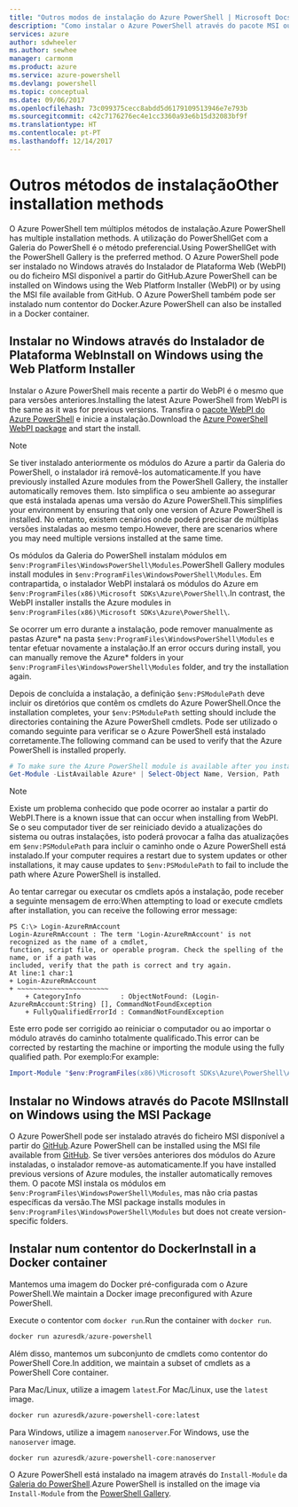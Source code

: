 ```yaml
---
title: "Outros modos de instalação do Azure PowerShell | Microsoft Docs"
description: "Como instalar o Azure PowerShell através do pacote MSI ou do Instalador de Plataforma Web."
services: azure
author: sdwheeler
ms.author: sewhee
manager: carmonm
ms.product: azure
ms.service: azure-powershell
ms.devlang: powershell
ms.topic: conceptual
ms.date: 09/06/2017
ms.openlocfilehash: 73c099375cecc8abdd5d6179109513946e7e793b
ms.sourcegitcommit: c42c7176276ec4e1cc3360a93e6b15d32083bf9f
ms.translationtype: HT
ms.contentlocale: pt-PT
ms.lasthandoff: 12/14/2017
---
```

# <a name="other-installation-methods"></a><span data-ttu-id="6c0b2-103">Outros métodos de instalação</span><span class="sxs-lookup"><span data-stu-id="6c0b2-103">Other installation methods</span></span>

<span data-ttu-id="6c0b2-104">O Azure PowerShell tem múltiplos métodos de instalação.</span><span class="sxs-lookup"><span data-stu-id="6c0b2-104">Azure PowerShell has multiple installation methods.</span></span> <span data-ttu-id="6c0b2-105">A utilização do PowerShellGet com a Galeria do PowerShell é o método preferencial.</span><span class="sxs-lookup"><span data-stu-id="6c0b2-105">Using PowerShellGet with the PowerShell Gallery is the preferred method.</span></span> <span data-ttu-id="6c0b2-106">O Azure PowerShell pode ser instalado no Windows através do Instalador de Plataforma Web (WebPI) ou do ficheiro MSI disponível a partir do GitHub.</span><span class="sxs-lookup"><span data-stu-id="6c0b2-106">Azure PowerShell can be installed on Windows using the Web Platform Installer (WebPI) or by using the MSI file available from GitHub.</span></span> <span data-ttu-id="6c0b2-107">O Azure PowerShell também pode ser instalado num contentor do Docker.</span><span class="sxs-lookup"><span data-stu-id="6c0b2-107">Azure PowerShell can also be installed in a Docker container.</span></span>

## <a name="install-on-windows-using-the-web-platform-installer"></a><span data-ttu-id="6c0b2-108">Instalar no Windows através do Instalador de Plataforma Web</span><span class="sxs-lookup"><span data-stu-id="6c0b2-108">Install on Windows using the Web Platform Installer</span></span>

<span data-ttu-id="6c0b2-109">Instalar o Azure PowerShell mais recente a partir do WebPI é o mesmo que para versões anteriores.</span><span class="sxs-lookup"><span data-stu-id="6c0b2-109">Installing the latest Azure PowerShell from WebPI is the same as it was for previous versions.</span></span>
<span data-ttu-id="6c0b2-110">Transfira o [pacote WebPI do Azure PowerShell](http://aka.ms/webpi-azps) e inicie a instalação.</span><span class="sxs-lookup"><span data-stu-id="6c0b2-110">Download the [Azure PowerShell WebPI package](http://aka.ms/webpi-azps) and start the install.</span></span>

> [!NOTE]
> <span data-ttu-id="6c0b2-111">Se tiver instalado anteriormente os módulos do Azure a partir da Galeria do PowerShell, o instalador irá removê-los automaticamente.</span><span class="sxs-lookup"><span data-stu-id="6c0b2-111">If you have previously installed Azure modules from the PowerShell Gallery, the installer automatically removes them.</span></span> <span data-ttu-id="6c0b2-112">Isto simplifica o seu ambiente ao assegurar que está instalada apenas uma versão do Azure PowerShell.</span><span class="sxs-lookup"><span data-stu-id="6c0b2-112">This simplifies your environment by ensuring that only one version of Azure PowerShell is installed.</span></span> <span data-ttu-id="6c0b2-113">No entanto, existem cenários onde poderá precisar de múltiplas versões instaladas ao mesmo tempo.</span><span class="sxs-lookup"><span data-stu-id="6c0b2-113">However, there are scenarios where you may need multiple versions installed at the same time.</span></span>
>
> <span data-ttu-id="6c0b2-114">Os módulos da Galeria do PowerShell instalam módulos em `$env:ProgramFiles\WindowsPowerShell\Modules`.</span><span class="sxs-lookup"><span data-stu-id="6c0b2-114">PowerShell Gallery modules install modules in `$env:ProgramFiles\WindowsPowerShell\Modules`.</span></span> <span data-ttu-id="6c0b2-115">Em contrapartida, o instalador WebPI instalará os módulos do Azure em `$env:ProgramFiles(x86)\Microsoft SDKs\Azure\PowerShell\`.</span><span class="sxs-lookup"><span data-stu-id="6c0b2-115">In contrast, the WebPI installer installs the Azure modules in `$env:ProgramFiles(x86)\Microsoft SDKs\Azure\PowerShell\`.</span></span>
>
> <span data-ttu-id="6c0b2-116">Se ocorrer um erro durante a instalação, pode remover manualmente as pastas Azure* na pasta `$env:ProgramFiles\WindowsPowerShell\Modules` e tentar efetuar novamente a instalação.</span><span class="sxs-lookup"><span data-stu-id="6c0b2-116">If an error occurs during install, you can manually remove the Azure* folders in your `$env:ProgramFiles\WindowsPowerShell\Modules` folder, and try the installation again.</span></span>

<span data-ttu-id="6c0b2-117">Depois de concluída a instalação, a definição `$env:PSModulePath` deve incluir os diretórios que contêm os cmdlets do Azure PowerShell.</span><span class="sxs-lookup"><span data-stu-id="6c0b2-117">Once the installation completes, your `$env:PSModulePath` setting should include the directories containing the Azure PowerShell cmdlets.</span></span> <span data-ttu-id="6c0b2-118">Pode ser utilizado o comando seguinte para verificar se o Azure PowerShell está instalado corretamente.</span><span class="sxs-lookup"><span data-stu-id="6c0b2-118">The following command can be used to verify that the Azure PowerShell is installed properly.</span></span>

```powershell
# To make sure the Azure PowerShell module is available after you install
Get-Module -ListAvailable Azure* | Select-Object Name, Version, Path
```

> [!NOTE]
> <span data-ttu-id="6c0b2-119">Existe um problema conhecido que pode ocorrer ao instalar a partir do WebPI.</span><span class="sxs-lookup"><span data-stu-id="6c0b2-119">There is a known issue that can occur when installing from WebPI.</span></span> <span data-ttu-id="6c0b2-120">Se o seu computador tiver de ser reiniciado devido a atualizações do sistema ou outras instalações, isto poderá provocar a falha das atualizações em `$env:PSModulePath` para incluir o caminho onde o Azure PowerShell está instalado.</span><span class="sxs-lookup"><span data-stu-id="6c0b2-120">If your computer requires a restart due to system updates or other installations, it may cause updates to `$env:PSModulePath` to fail to include the path where Azure PowerShell is installed.</span></span>

<span data-ttu-id="6c0b2-121">Ao tentar carregar ou executar os cmdlets após a instalação, pode receber a seguinte mensagem de erro:</span><span class="sxs-lookup"><span data-stu-id="6c0b2-121">When attempting to load or execute cmdlets after installation, you can receive the following error message:</span></span>

```
PS C:\> Login-AzureRmAccount
Login-AzureRmAccount : The term 'Login-AzureRmAccount' is not recognized as the name of a cmdlet,
function, script file, or operable program. Check the spelling of the name, or if a path was
included, verify that the path is correct and try again.
At line:1 char:1
+ Login-AzureRmAccount
+ ~~~~~~~~~~~~~~~~~~~~~~~
    + CategoryInfo          : ObjectNotFound: (Login-AzureRmAccount:String) [], CommandNotFoundException
    + FullyQualifiedErrorId : CommandNotFoundException
```

<span data-ttu-id="6c0b2-122">Este erro pode ser corrigido ao reiniciar o computador ou ao importar o módulo através do caminho totalmente qualificado.</span><span class="sxs-lookup"><span data-stu-id="6c0b2-122">This error can be corrected by restarting the machine or importing the module using the fully qualified path.</span></span> <span data-ttu-id="6c0b2-123">Por exemplo:</span><span class="sxs-lookup"><span data-stu-id="6c0b2-123">For example:</span></span>

```powershell
Import-Module "$env:ProgramFiles(x86)\Microsoft SDKs\Azure\PowerShell\AzureRM.psd1"
```

## <a name="install-on-windows-using-the-msi-package"></a><span data-ttu-id="6c0b2-124">Instalar no Windows através do Pacote MSI</span><span class="sxs-lookup"><span data-stu-id="6c0b2-124">Install on Windows using the MSI Package</span></span>

<span data-ttu-id="6c0b2-125">O Azure PowerShell pode ser instalado através do ficheiro MSI disponível a partir do [GitHub](https://github.com/Azure/azure-powershell/releases/latest).</span><span class="sxs-lookup"><span data-stu-id="6c0b2-125">Azure PowerShell can be installed using the MSI file available from [GitHub](https://github.com/Azure/azure-powershell/releases/latest).</span></span> <span data-ttu-id="6c0b2-126">Se tiver versões anteriores dos módulos do Azure instaladas, o instalador remove-as automaticamente.</span><span class="sxs-lookup"><span data-stu-id="6c0b2-126">If you have installed previous versions of Azure modules, the installer automatically removes them.</span></span> <span data-ttu-id="6c0b2-127">O pacote MSI instala os módulos em `$env:ProgramFiles\WindowsPowerShell\Modules`, mas não cria pastas específicas da versão.</span><span class="sxs-lookup"><span data-stu-id="6c0b2-127">The MSI package installs modules in `$env:ProgramFiles\WindowsPowerShell\Modules` but does not create version-specific folders.</span></span>

## <a name="install-in-a-docker-container"></a><span data-ttu-id="6c0b2-128">Instalar num contentor do Docker</span><span class="sxs-lookup"><span data-stu-id="6c0b2-128">Install in a Docker container</span></span>

<span data-ttu-id="6c0b2-129">Mantemos uma imagem do Docker pré-configurada com o Azure PowerShell.</span><span class="sxs-lookup"><span data-stu-id="6c0b2-129">We maintain a Docker image preconfigured with Azure PowerShell.</span></span>

<span data-ttu-id="6c0b2-130">Execute o contentor com `docker run`.</span><span class="sxs-lookup"><span data-stu-id="6c0b2-130">Run the container with `docker run`.</span></span>

```powershell
docker run azuresdk/azure-powershell
```

<span data-ttu-id="6c0b2-131">Além disso, mantemos um subconjunto de cmdlets como contentor do PowerShell Core.</span><span class="sxs-lookup"><span data-stu-id="6c0b2-131">In addition, we maintain a subset of cmdlets as a PowerShell Core container.</span></span>

<span data-ttu-id="6c0b2-132">Para Mac/Linux, utilize a imagem `latest`.</span><span class="sxs-lookup"><span data-stu-id="6c0b2-132">For Mac/Linux, use the `latest` image.</span></span>

```bash
docker run azuresdk/azure-powershell-core:latest
```

<span data-ttu-id="6c0b2-133">Para Windows, utilize a imagem `nanoserver`.</span><span class="sxs-lookup"><span data-stu-id="6c0b2-133">For Windows, use the `nanoserver` image.</span></span>

```powershell
docker run azuresdk/azure-powershell-core:nanoserver
```

<span data-ttu-id="6c0b2-134">O Azure PowerShell está instalado na imagem através do `Install-Module` da [Galeria do PowerShell](https://www.powershellgallery.com/).</span><span class="sxs-lookup"><span data-stu-id="6c0b2-134">Azure PowerShell is installed on the image via `Install-Module` from the [PowerShell Gallery](https://www.powershellgallery.com/).</span></span>